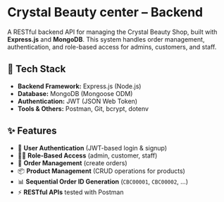 # Crystal Beauty center – Backend  

A RESTful backend API for managing the Crystal Beauty Shop, built with **Express.js** and **MongoDB**. This system handles order management, authentication, and role-based access for admins, customers, and staff.  

## 🚀 Tech Stack  
- **Backend Framework:** Express.js (Node.js)  
- **Database:** MongoDB (Mongoose ODM)  
- **Authentication:** JWT (JSON Web Token)  
- **Tools & Others:** Postman, Git, bcrypt, dotenv  

## ✨ Features  
- 🔑 **User Authentication** (JWT-based login & signup)  
- 👩‍💼 **Role-Based Access** (admin, customer, staff)  
- 🛒 **Order Management** (create orders)  
- 📦 **Product Management** (CRUD operations for products)  
- 📊 **Sequential Order ID Generation** (`CBC00001`, `CBC00002`, …)  
- ⚡ **RESTful APIs** tested with Postman  

 

